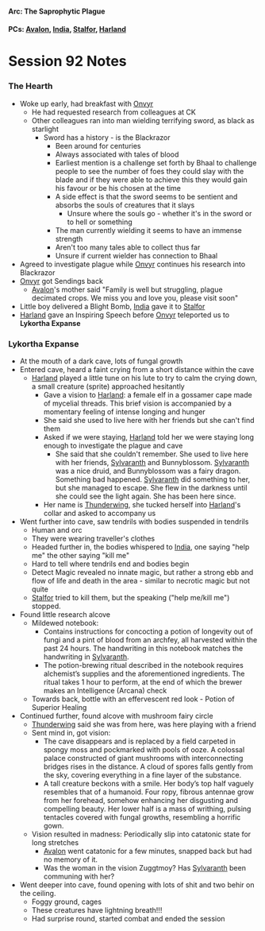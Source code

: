 #### Arc: The Saprophytic Plague
#### PCs: [Avalon](PCs/Current/Avalon.md), [India](PCs/Current/India.md), [Stalfor](PCs/Current/Stalfor.md), [Harland](PCs/Current/Harland.md)

# Session 92 Notes
### The Hearth
- Woke up early, had breakfast with [Onvyr](NPCs/Living/Onvyr.md)
	- He had requested research from colleagues at CK
	- Other colleagues ran into man wielding terrifying sword, as black as starlight
		- Sword has a history - is the Blackrazor
			- Been around for centuries
			- Always associated with tales of blood
			- Earliest mention is a challenge set forth by Bhaal to challenge people to see the number of foes they could slay with the blade and if they were able to achieve this they would gain his favour or be his chosen at the time
			- A side effect is that the sword seems to be sentient and absorbs the souls of creatures that it slays
				- Unsure where the souls go - whether it's in the sword or to hell or something
			- The man currently wielding it seems to have an immense strength
			- Aren't too many tales able to collect thus far
			- Unsure if current wielder has connection to Bhaal
- Agreed to investigate plague while [Onvyr](NPCs/Living/Onvyr.md) continues his research into Blackrazor
- [Onvyr](NPCs/Living/Onvyr.md) got Sendings back
	- [Avalon](PCs/Current/Avalon.md)'s mother said "Family is well but struggling, plague decimated crops. We miss you and love you, please visit soon"
- Little boy delivered a Blight Bomb, [India](PCs/Current/India.md) gave it to [Stalfor](PCs/Current/Stalfor.md)
- [Harland](PCs/Current/Harland.md) gave an Inspiring Speech before [Onvyr](NPCs/Living/Onvyr.md) teleported us to **Lykortha Expanse**

### Lykortha Expanse
- At the mouth of a dark cave, lots of fungal growth
- Entered cave, heard a faint crying from a short distance within the cave
	- [Harland](PCs/Current/Harland.md) played a little tune on his lute to try to calm the crying down, a small creature (sprite) approached hesitantly
		- Gave a vision to [Harland](PCs/Current/Harland.md): a female elf in a gossamer cape made of mycelial threads. This brief vision is accompanied by a momentary feeling of intense longing and hunger
		- She said she used to live here with her friends but she can't find them
		- Asked if we were staying, [Harland](PCs/Current/Harland.md) told her we were staying long enough to investigate the plague and cave
			- She said that she couldn't remember. She used to live here with her friends, [Sylvaranth](NPCs/Living/Aerryn.md) and Bunnyblossom. [Sylvaranth](NPCs/Living/Aerryn.md) was a nice druid, and Bunnyblossom was a fairy dragon. Something bad happened. [Sylvaranth](NPCs/Living/Aerryn.md) did something to her, but she managed to escape. She flew in the darkness until she could see the light again. She has been here since.
		- Her name is [Thunderwing](NPCs/Living/Thunderwing.md), she tucked herself into [Harland](PCs/Current/Harland.md)'s collar and asked to accompany us
- Went further into cave, saw tendrils with bodies suspended in tendrils
	- Human and orc
	- They were wearing traveller's clothes
	- Headed further in, the bodies whispered to [India](PCs/Current/India.md), one saying "help me" the other saying "kill me"
	- Hard to tell where tendrils end and bodies begin
	- Detect Magic revealed no innate magic, but rather a strong ebb and flow of life and death in the area - similar to necrotic magic but not quite
	- [Stalfor](PCs/Current/Stalfor.md) tried to kill them, but the speaking ("help me/kill me") stopped.
- Found little research alcove
	- Mildewed notebook:
		- Contains instructions for concocting a potion of longevity out of fungi and a pint of blood from an archfey, all harvested within the past 24 hours. The handwriting in this notebook matches the handwriting in [Sylvaranth](NPCs/Living/Aerryn.md).
		- The potion-brewing ritual described in the notebook requires alchemist’s supplies and the aforementioned ingredients. The ritual takes 1 hour to perform, at the end of which the brewer makes an Intelligence (Arcana) check
	- Towards back, bottle with an effervescent red look - Potion of Superior Healing
- Continued further, found alcove with mushroom fairy circle
	- [Thunderwing](NPCs/Living/Thunderwing.md) said she was from here, was here playing with a friend
	- Sent mind in, got vision:
		- The cave disappears and is replaced by a field carpeted in spongy moss and pockmarked with pools of ooze. A colossal palace constructed of giant mushrooms with interconnecting bridges rises in the distance. A cloud of spores falls gently from the sky, covering everything in a fine layer of the substance.
		- A tall creature beckons with a smile. Her body’s top half vaguely resembles that of a humanoid. Four ropy, fibrous antennae grow from her forehead, somehow enhancing her disgusting and compelling beauty. Her lower half is a mass of writhing, pulsing tentacles covered with fungal growths, resembling a horrific gown.
	- Vision resulted in madness: Periodically slip into catatonic state for long stretches
		- [Avalon](PCs/Current/Avalon.md) went catatonic for a few minutes, snapped back but had no memory of it.
		- Was the woman in the vision Zuggtmoy? Has [Sylvaranth](NPCs/Living/Aerryn.md) been communing with her?
- Went deeper into cave, found opening with lots of shit and two behir on the ceiling.
	- Foggy ground, cages
	- These creatures have lightning breath!!!
	- Had surprise round, started combat and ended the session